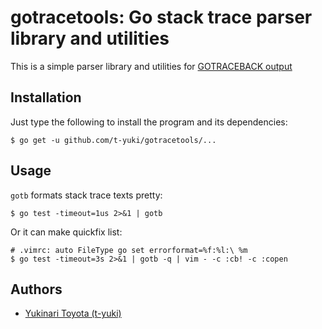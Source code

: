 gotracetools: Go stack trace parser library and utilities
=========================================================

This is a simple parser library and utilities for [GOTRACEBACK output](http://golang.org/pkg/runtime/) 

Installation
------------

Just type the following to install the program and its dependencies:

    $ go get -u github.com/t-yuki/gotracetools/...

Usage
-----

`gotb` formats stack trace texts pretty:

    $ go test -timeout=1us 2>&1 | gotb

Or it can make quickfix list:

    # .vimrc: auto FileType go set errorformat=%f:%l:\ %m
    $ go test -timeout=3s 2>&1 | gotb -q | vim - -c :cb! -c :copen

Authors
-------

* [Yukinari Toyota (t-yuki)](https://github.com/t-yuki)
